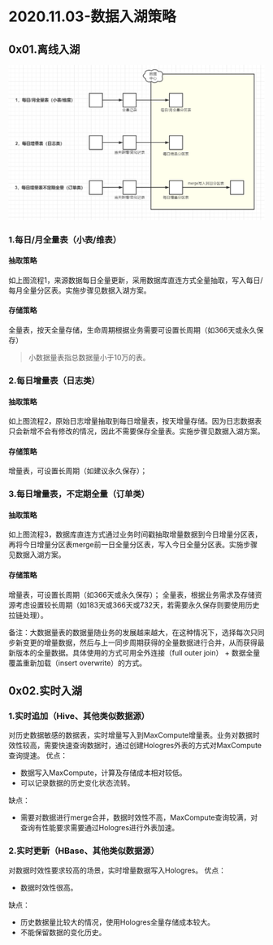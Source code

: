 # 2020.11.03-数据入湖策略

## 0x01.离线入湖

![2020-11-03_data upload strategy](./images/2020-11-03_data-upload-strategy.png)

### 1.每日/月全量表（小表/维表）

#### 抽取策略

如上图流程1，来源数据每日全量更新，采用数据库直连方式全量抽取，写入每日/每月全量分区表。实施步骤见数据入湖方案。

#### 存储策略

全量表，按天全量存储，生命周期根据业务需要可设置长周期（如366天或永久保存）

> 小数据量表指总数据量小于10万的表。

### 2.每日增量表（日志类）

#### 抽取策略

如上图流程2，原始日志增量抽取到每日增量表，按天增量存储。因为日志数据表只会新增不会有修改的情况，因此不需要保存全量表。实施步骤见数据入湖方案。
   
#### 存储策略

增量表，可设置长周期（如建议永久保存）；

### 3.每日增量表，不定期全量（订单类）

#### 抽取策略

如上图流程3，数据库直连方式通过业务时间戳抽取增量数据到今日增量分区表，再将今日增量分区表merge前一日全量分区表，写入今日全量分区表。实施步骤见数据入湖方案。

#### 存储策略

增量表，可设置长周期（如366天或永久保存）；
全量表，根据业务需求及存储资源考虑设置较长周期（如183天或366天或732天，若需要永久保存则要使用历史拉链处理）。

备注：大数据量表的数据量随业务的发展越来越大，在这种情况下，选择每次只同步新变更的增量数据，然后与上一同步周期获得的全量数据进行合并，从而获得最新版本的全量数据。具体使用的方式可用全外连接（full outer join） + 数据全量覆盖重新加载（insert overwrite）的方式。

## 0x02.实时入湖

### 1.实时追加（Hive、其他类似数据源）

对历史数据敏感的数据表，实时增量写入到MaxCompute增量表。业务对数据时效性较高，需要快速查询数据时，通过创建Hologres外表的方式对MaxCompute查询提速。
优点：

- 数据写入MaxCompute，计算及存储成本相对较低。
- 可以记录数据的历史变化状态流转。

缺点：

- 需要对数据进行merge合并，数据时效性不高，MaxCompute查询较满，对查询有性能要求需要通过Hologres进行外表加速。

### 2.实时更新（HBase、其他类似数据源）

对数据时效性要求较高的场景，实时增量数据写入Hologres。
优点：

- 数据时效性很高。

缺点：

- 历史数据量比较大的情况，使用Hologres全量存储成本较大。
- 不能保留数据的变化历史。
